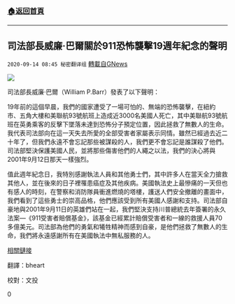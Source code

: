 ###  [:house:返回首頁](https://github.com/ourhimalayas/txt)
---

## 司法部長威廉·巴爾關於911恐怖襲擊19週年紀念的聲明
`2020-09-14 08:45 秘密翻译组` [轉載自GNews](https://gnews.org/zh-hant/354552/)

![](https://s3.amazonaws.com/gnews-media-offload/wp-content/uploads/2020/09/14083933/Picture4-5.png)

司法部長威廉·巴爾（William P.Barr）發表了以下聲明：

19年前的這個早晨，我們的國家遭受了一場可怕的、無端的恐怖襲擊，在紐約市、五角大樓和美聯航93號航班上造成近3000名美國人死亡，其中美聯航93號航班在英勇乘客的反擊下墜落未達到恐怖分子預定位置，因此拯救了無數人的生命。我代表司法部向在這一天失去所愛的全部受害者家屬表示同情。雖然已經過去近二十年了，但我們永遠不會忘記那些被謀殺的人，我們更不會忘記是誰謀殺了他們。司法部堅決保護美國人民，並將那些傷害他們的人繩之以法，我們的決心將與2001年9月12日那天一樣強烈。

值此週年紀念日，我特別感謝執法人員和其他勇士們，其中許多人在當天全力搶救其他人，並在後來的日子裡罹患癌症及其他疾病。美國執法史上最慘痛的一天但也有感人的時刻，在警察和消防隊員衝進燃燒的塔樓，護送人們安全撤離的畫面中，我們看到了這些勇士的崇高品格，他們應該受到所有美國人感謝和支持。司法部自豪地與2001年9月11日的英雄們站在一起，我們堅決支持川普總統去年簽署的永久法案—《911受害者賠償基金》，該基金已經累計賠償受害者和一線的救援人員70多億美元。司法部為他們的勇氣和犧牲精神而感到自豪，是他們拯救了無數人的生命，我們將永遠感謝所有在美國執法中無私服務的人。

[相關鏈接](https://www.justice.gov/opa/pr/statement-attorney-general-william-p-barr-19th-anniversary-september-11-2001-terrorist)

翻譯：bheart

校對：文投

0
